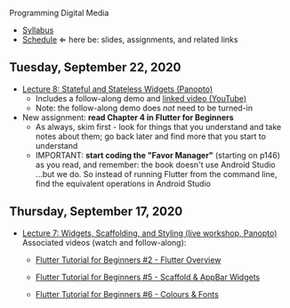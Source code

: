 Programming Digital Media

- [Syllabus](syllabus.md)
- [Schedule](schedule.md)   &lArr; here be: slides, assignments, and related links

## Tuesday, September 22, 2020

- [Lecture 8: Stateful and Stateless Widgets (Panopto)](https://rochester.hosted.panopto.com/Panopto/Pages/Viewer.aspx?id=6d158abe-9260-4cec-839b-ac3d016e0b27)
  - Includes a follow-along demo and [linked video (YouTube)](https://youtu.be/-QRQIKtPTlI?t=661)
  - Note: the follow-along demo does *not* need to be turned-in
- New assignment: **read Chapter 4 in Flutter for Beginners**
  - As always, skim first - look for things that you understand and take notes about them; go back later and find more that you start to understand
  - IMPORTANT: **start coding the "Favor Manager"** (starting on p146) as you read, and remember: the book doesn't use Android Studio ...but we do.  So instead of running Flutter from the command line, find the equivalent operations in Android Studio

## Thursday, September 17, 2020

- [Lecture 7: Widgets, Scaffolding, and Styling (live workshop, Panopto)](https://rochester.hosted.panopto.com/Panopto/Pages/Viewer.aspx?id=ba985c3e-5803-4cd6-bb91-ac39015f1361)<br>Associated videos (watch and follow-along):
  - [Flutter Tutorial for Beginners #2 - Flutter Overview](https://www.youtube.com/watch?v=bKueYVtV0eA)

  - [Flutter Tutorial for Beginners #5 - Scaffold & AppBar Widgets](https://www.youtube.com/watch?v=C5lpPjoivaw)
  - [Flutter Tutorial for Beginners #6 - Colours & Fonts](https://www.youtube.com/watch?v=km2P_KQJyO0)